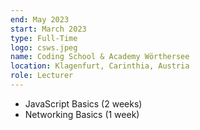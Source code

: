 ```yaml
---
end: May 2023
start: March 2023
type: Full-Time
logo: csws.jpeg
name: Coding School & Academy Wörthersee
location: Klagenfurt, Carinthia, Austria
role: Lecturer
---
```


- JavaScript Basics (2 weeks)
- Networking Basics (1 week)
